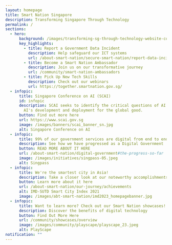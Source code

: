 ```yaml
---
layout: homepage
title: Smart Nation Singapore
description: Transforming Singapore Through Technology
permalink: /
sections:
  - hero:
      background: /images/transforming-sg-through-technology-website-cover-hospital.jpg
      key_highlights:
        - title: Report a Government Data Incident
          description: Help safeguard our ICT systems
          url: /about-smart-nation/secure-smart-nation/report-data-incident
        - title: Become a Smart Nation Ambassador
          description: Join us on our transformative journey
          url: /community/smart-nation-ambassadors
        - title: Pick Up New Tech Skills
          description: Check out our webinars
          url: https://together.smartnation.gov.sg/
  - infopic:
      title: Singapore Conference on AI (SCAI)
      id: infopic
      description: SCAI seeks to identify the critical questions of AI that impede
        AI's development and deployment for the global good.
      button: Find out more here
      url: https://www.scai.gov.sg
      image: /images/banners/scai_banner_sn.jpg
      alt: Singapore Conference on AI
  - infopic:
      title: 99% of our government services are digital from end to end!
      description: See how we have progressed as a Digital Government
      button: READ MORE ABOUT IT HERE
      url: /about-smart-nation/digital-government#the-progress-so-far
      image: /images/initiatives/singpass-05.jpeg
      alt: Singpass
  - infopic:
      title: We're the smartest city in Asia!
      description: Take a closer look at our noteworthy accomplishments and milestones
      button: Learn more about it here
      url: /about-smart-nation/our-journey/achievements
      alt: IMD-SUTD Smart City Index 2021
      image: /images/abt-smart-nation/imd2023_homepagebanner.jpg
  - infopic:
      title: Want to learn more? Check out our Smart Nation showcases!
      description: Discover the benefits of digital technology
      button: Find Out More Here
      url: /community/showcases/overview
      image: /images/community/playscape/playscape_23.jpeg
      alt: PlayScape
notification: ""
---
```

